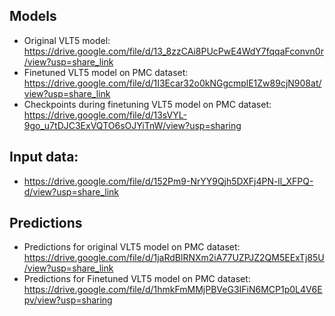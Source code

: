 ## Models
- Original VLT5 model: https://drive.google.com/file/d/13_8zzCAi8PUcPwE4WdY7fqqaFconvn0r/view?usp=share_link
- Finetuned VLT5 model on PMC dataset: https://drive.google.com/file/d/1I3Ecar32o0kNGgcmplE1Zw89cjN908at/view?usp=share_link
- Checkpoints during finetuning VLT5 model on PMC dataset: https://drive.google.com/file/d/13sVYL-9go_u7tDJC3ExVQTO6sOJYiTnW/view?usp=sharing

## Input data:
- https://drive.google.com/file/d/152Pm9-NrYY9Qjh5DXFj4PN-ll_XFPQ-d/view?usp=share_link

## Predictions
- Predictions for original VLT5 model on PMC dataset: https://drive.google.com/file/d/1jaRdBlRNXm2iA77UZPJZ2QM5EExTj85U/view?usp=share_link
- Predictions for Finetuned VLT5 model on PMC dataset: https://drive.google.com/file/d/1hmkFmMMjPBVeG3IFiN6MCP1p0L4V6Epv/view?usp=sharing
